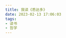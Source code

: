 ```yaml
---
title: 我读《悉达多》
date: 2023-02-13 17:06:03
tags:
- 读书
- 哲学
---
```

<!-- 
## 曾找过”自我“吗

看过一个对自我比较有意思且精辟的描述，自我是找不到的，你去撞墙，弹回来了，你就找到了自我。

悉达多的寻找自我之路，似乎有异曲同工之妙。 -->
